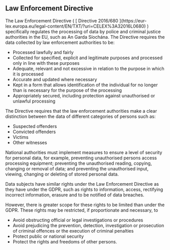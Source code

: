 ##  Law Enforcement Directive

The Law Enforcement Directive ( [ Directive 2016/680 ](https://eur-
lex.europa.eu/legal-content/EN/TXT/?uri=CELEX%3A32016L0680) ) specifically
regulates the processing of data by police and criminal justice authorities in
the EU, such as An Garda Síochána. The Directive requires the data collected
by law enforcement authorities to be:

  * Processed lawfully and fairly 
  * Collected for specified, explicit and legitimate purposes and processed only in line with these purposes 
  * Adequate, relevant and not excessive in relation to the purpose in which it is processed 
  * Accurate and updated where necessary 
  * Kept in a form that allows identification of the individual for no longer than is necessary for the purpose of the processing 
  * Appropriately secured, including protection against unauthorised or unlawful processing 

The Directive requires that the law enforcement authorities make a clear
distinction between the data of different categories of persons such as:

  * Suspected offenders 
  * Convicted offenders 
  * Victims 
  * Other witnesses 

National authorities must implement measures to ensure a level of security for
personal data, for example, preventing unauthorised persons access processing
equipment; preventing the unauthorised reading, copying, changing or removal
of data; and preventing the unauthorised input, viewing, changing or deleting
of stored personal data.

Data subjects have similar rights under the Law Enforcement Directive as they
have under the GDPR, such as rights to information, access, rectifying
incorrect information, erasure and to be notified of data breaches.

However, there is greater scope for these rights to be limited than under the
GDPR. These rights may be restricted, if proportionate and necessary, to

  * Avoid obstructing official or legal investigations or procedures 
  * Avoid prejudicing the prevention, detection, investigation or prosecution of criminal offences or the execution of criminal penalties 
  * Protect public or national security 
  * Protect the rights and freedoms of other persons. 
